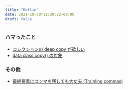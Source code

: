 ```yaml
---
title: "Kotlin"
date: 2021-10-30T11:39:22+09:00
draft: false
---
```


### ハマったこと

<!-- -[by lazy による遅延初期化]() -->

- [コレクションの deep copy が欲しい](/kotlin/struggled/collection_deep_copy)
- [data class copy() の対象](/kotlin/struggled/target_of_copy)

### その他

- [最終要素にコンマを残しても大丈夫 (Trainling commas)](/kotlin/others/trailing_commas)
